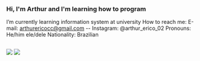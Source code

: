 ### Hi, I'm Arthur and I'm learning how to program

I’m currently learning information system at university
How to reach me: E-mail: arthurericocc@gmail.com -- Instagram: @arthur_erico_02
Pronouns: He/him ele/dele 
Nationality: Brazilian

##

<div> 
  <a href="https://www.instagram.com/arthur_erico_02" target="_blank"><img src="https://img.shields.io/badge/-Instagram-%23E4405F?style=for-the-badge&logo=instagram&logoColor=white" target="_blank"></a>
  <a href="https://www.linkedin.com/in/arthur-costa-a0b520261/" target="_blank"><img src="https://img.shields.io/badge/-LinkedIn-%230077B5?style=for-the-badge&logo=linkedin&logoColor=white" target="_blank"></a>  
  <a href="arthurericocc@gmail.com" target="_blank"><img scr="https://img.shields.io/badge/Gmail-D14836?style=for-the-badge&logo=gmail&logoColor=white" target="_blank"></a>

  
<div>
